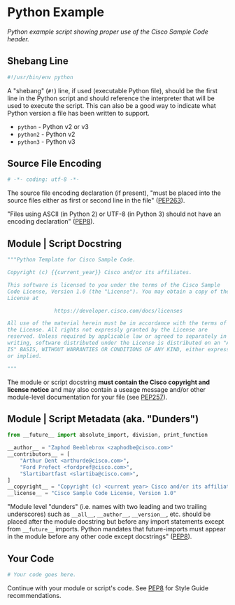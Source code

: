# Python Example
_Python example script showing proper use of the Cisco Sample Code header._

## Shebang Line
``` python
#!/usr/bin/env python
```

A "shebang" (`#!`) line, if used (executable Python file), should be the first line in the Python script and should reference the interpreter that will be used to execute the script.  This can also be a good way to indicate what Python version a file has been written to support.
  * `python` - Python v2 or v3
  * `python2` - Python v2
  * `python3` - Python v3

## Source File Encoding
``` python
# -*- coding: utf-8 -*-
```

The source file encoding declaration (if present), "must be placed into the source files either as first or second line in the file" ([PEP263](https://www.python.org/dev/peps/pep-0263/#defining-the-encoding)).

"Files using ASCII (in Python 2) or UTF-8 (in Python 3) should not have an encoding declaration" ([PEP8](https://www.python.org/dev/peps/pep-0008/#source-file-encoding)).


## Module | Script Docstring
``` python
"""Python Template for Cisco Sample Code.

Copyright (c) {{current_year}} Cisco and/or its affiliates.

This software is licensed to you under the terms of the Cisco Sample
Code License, Version 1.0 (the "License"). You may obtain a copy of the
License at

               https://developer.cisco.com/docs/licenses

All use of the material herein must be in accordance with the terms of
the License. All rights not expressly granted by the License are
reserved. Unless required by applicable law or agreed to separately in
writing, software distributed under the License is distributed on an "AS
IS" BASIS, WITHOUT WARRANTIES OR CONDITIONS OF ANY KIND, either express
or implied.

"""
```

The module or script docstring **must contain the Cisco copyright and license notice** and may also contain a useage message and/or other module-level documentation for your file (see [PEP257](https://www.python.org/dev/peps/pep-0257/#multi-line-docstrings)).


## Module | Script Metadata (aka. "Dunders")
``` python
from __future__ import absolute_import, division, print_function

__author__ = "Zaphod Beeblebrox <zaphodbe@cisco.com>"
__contributors__ = [
    "Arthur Dent <arthurde@cisco.com>",
    "Ford Prefect <fordpref@cisco.com>",
    "Slartibartfast <slartiba@cisco.com>",
]
__copyright__ = "Copyright (c) <current year> Cisco and/or its affiliates."
__license__ = "Cisco Sample Code License, Version 1.0"
```

"Module level "dunders" (i.e. names with two leading and two trailing underscores) such as `__all__`, `__author__`, `__version__`, etc. should be placed after the module docstring but before any import statements except from `__future__` imports. Python mandates that future-imports must appear in the module before any other code except docstrings" ([PEP8](https://www.python.org/dev/peps/pep-0008/#module-level-dunder-names)).

## Your Code
``` python
# Your code goes here.
```

Continue with your module or script's code.  See [PEP8](https://www.python.org/dev/peps/pep-0008/) for Style Guide recommendations.
